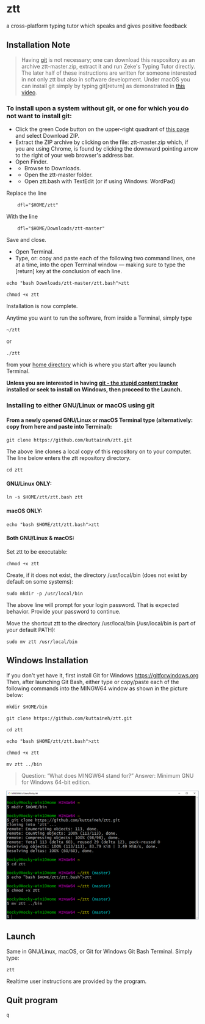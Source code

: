 # ztt
a cross-platform typing tutor which speaks and gives positive feedback

## Installation Note

> Having [git](https://git-scm.com/) is not necessary; one can download this respository as an archive ztt-master.zip, extract it and run Zeke's Typing Tutor directly. The later half of these instructions are written for someone interested in not only ztt but also in software development. Under macOS you can install git simply by typing git[return] as demonstrated in [this video](https://youtu.be/PSULlxUk744).

### To install upon a system without git, or one for which you do not want to install git:
* Click the green Code button on the upper-right quadrant of [this page](https://github.com/kuttaineh/ztt) and select Download ZIP.
* Extract the ZIP archive by clicking on the file: ztt-master.zip which, if you are using Chrome, is found by clicking the downward pointing arrow to the right of your web browser's address bar.
* Open Finder.
* * Browse to Downloads.
* * Open the ztt-master folder.
* * Open ztt.bash with TextEdit (or if using Windows: WordPad)

Replace the line 
```
	dfl="$HOME/ztt"
```
With the line 
```
	dfl="$HOME/Downloads/ztt-master"
```
Save and close.

* Open Terminal. 
* Type, or: copy and paste each of the following two command lines, one at a time, into the open Terminal window — making sure to type the [return] key at the conclusion of each line.
```
echo "bash Downloads/ztt-master/ztt.bash">ztt
```
```
chmod +x ztt
``` 

Installation is now complete. 

Anytime you want to run the software, from inside a Terminal, simply type
```
~/ztt
``` 
or
```
./ztt
``` 
from your [home directory](https://www.computerhope.com/jargon/h/homedir.htm) which is where you start after you launch Terminal.

**Unless you are interested in having [git - the stupid content tracker](https://git-scm.com/docs/git) installed or seek to install on Windows, then proceed to the Launch.**
### Installing to either GNU/Linux or macOS using git

#### From a newly opened GNU/Linux or macOS Terminal type (alternatively: copy from here and paste into Terminal):
```
git clone https://github.com/kuttaineh/ztt.git
```
The above line clones a local copy of this repository on to your computer. The line below enters the ztt repository directory.
```
cd ztt
```

#### GNU/Linux ONLY:
```
ln -s $HOME/ztt/ztt.bash ztt
```
#### macOS ONLY:
```
echo "bash $HOME/ztt/ztt.bash">ztt
```
#### Both GNU/Linux & macOS:
Set ztt to be executable:
```
chmod +x ztt
```
Create, if it does not exist, the directory /usr/local/bin (does not exist by default on some systems):
```
sudo mkdir -p /usr/local/bin
```
The above line will prompt for your login password. That is expected behavior. Provide your password to continue.

Move the shortcut ztt to the directory /usr/local/bin (/usr/local/bin is part of your default PATH):
```
sudo mv ztt /usr/local/bin
```
## Windows Installation

If you don't yet have it, first install Git for Windows https://gitforwindows.org
Then, after launching Git Bash, either type or copy/paste each of the following commands into the MINGW64 window as shown in the picture below:
```
mkdir $HOME/bin
```
```
git clone https://github.com/kuttaineh/ztt.git
```
```
cd ztt
```
```
echo "bash $HOME/ztt/ztt.bash">ztt
```
```
chmod +x ztt
```
```
mv ztt ../bin
```
> Question: “What does MINGW64 stand for?” Answer: Minimum GNU for Windows 64-bit edition.

![Git for Windows](gitforwindows.png)

## Launch

Same in GNU/Linux, macOS, or Git for Windows Git Bash Terminal. Simply type:
```
ztt
```
Realtime user instructions are provided by the program. 

## Quit program
```
q
```
